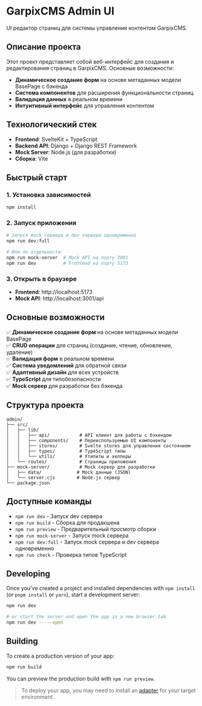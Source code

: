 # GarpixCMS Admin UI

UI редактор страниц для системы управления контентом GarpixCMS.

## Описание проекта

Этот проект представляет собой веб-интерфейс для создания и редактирования страниц в GarpixCMS. Основные возможности:

- **Динамическое создание форм** на основе метаданных модели BasePage с бэкенда
- **Система компонентов** для расширения функциональности страниц
- **Валидация данных** в реальном времени
- **Интуитивный интерфейс** для управления контентом

## Технологический стек

- **Frontend**: SvelteKit + TypeScript
- **Backend API**: Django + Django REST Framework
- **Mock Server**: Node.js (для разработки)
- **Сборка**: Vite

## Быстрый старт

### 1. Установка зависимостей
```bash
npm install
```

### 2. Запуск приложения
```bash
# Запуск mock сервера и dev сервера одновременно
npm run dev:full

# Или по отдельности:
npm run mock-server  # Mock API на порту 3001
npm run dev          # Frontend на порту 5173
```

### 3. Открыть в браузере
- **Frontend**: http://localhost:5173
- **Mock API**: http://localhost:3001/api

## Основные возможности

✅ **Динамическое создание форм** на основе метаданных модели BasePage  
✅ **CRUD операции** для страниц (создание, чтение, обновление, удаление)  
✅ **Валидация форм** в реальном времени  
✅ **Система уведомлений** для обратной связи  
✅ **Адаптивный дизайн** для всех устройств  
✅ **TypeScript** для типобезопасности  
✅ **Mock сервер** для разработки без бэкенда  

## Структура проекта

```
admin/
├── src/
│   ├── lib/
│   │   ├── api/           # API клиент для работы с бэкендом
│   │   ├── components/    # Переиспользуемые UI компоненты
│   │   ├── stores/        # Svelte stores для управления состоянием
│   │   ├── types/         # TypeScript типы
│   │   └── utils/         # Утилиты и хелперы
│   └── routes/            # Страницы приложения
├── mock-server/           # Mock сервер для разработки
│   ├── data/             # Mock данные (JSON)
│   └── server.cjs        # Node.js сервер
└── package.json
```

## Доступные команды

- `npm run dev` - Запуск dev сервера
- `npm run build` - Сборка для продакшена
- `npm run preview` - Предварительный просмотр сборки
- `npm run mock-server` - Запуск mock сервера
- `npm run dev:full` - Запуск mock сервера и dev сервера одновременно
- `npm run check` - Проверка типов TypeScript

## Developing

Once you've created a project and installed dependencies with `npm install` (or `pnpm install` or `yarn`), start a development server:

```sh
npm run dev

# or start the server and open the app in a new browser tab
npm run dev -- --open
```

## Building

To create a production version of your app:

```sh
npm run build
```

You can preview the production build with `npm run preview`.

> To deploy your app, you may need to install an [adapter](https://svelte.dev/docs/kit/adapters) for your target environment.

